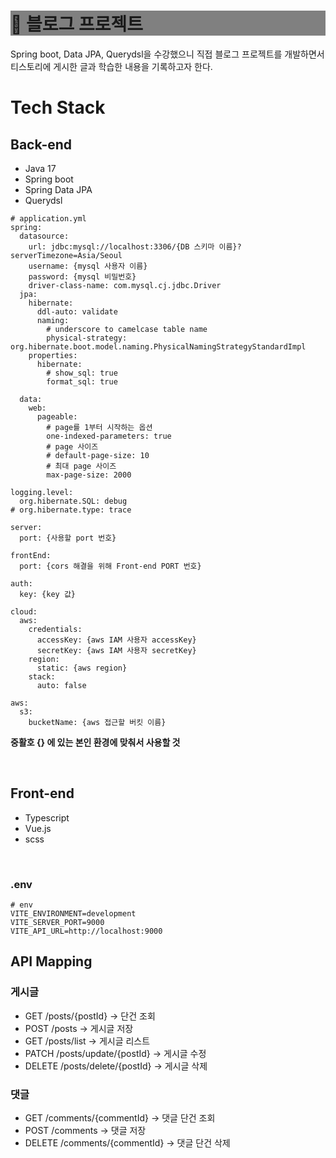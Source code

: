 <h1 style="background-color:gray;"> 📝 블로그 프로젝트 </h1>
Spring boot, Data JPA, Querydsl을 수강했으니 직접 블로그 프로젝트를 개발하면서
<br>
티스토리에 게시한 글과 학습한 내용을 기록하고자 한다.
<div>
<h1> Tech Stack </h1>
<h2> Back-end </h2>
<ul>
  <li> Java 17 </li>
  <li> Spring boot </li>
  <li> Spring Data JPA </li>
  <li> Querydsl </li>
</ul>

```
# application.yml
spring:
  datasource:
    url: jdbc:mysql://localhost:3306/{DB 스키마 이름}?serverTimezone=Asia/Seoul
    username: {mysql 사용자 이름}
    password: {mysql 비밀번호}
    driver-class-name: com.mysql.cj.jdbc.Driver
  jpa:
    hibernate:
      ddl-auto: validate
      naming:
        # underscore to camelcase table name
        physical-strategy: org.hibernate.boot.model.naming.PhysicalNamingStrategyStandardImpl
    properties:
      hibernate:
        # show_sql: true
        format_sql: true

  data:
    web:
      pageable:
        # page를 1부터 시작하는 옵션
        one-indexed-parameters: true
        # page 사이즈
        # default-page-size: 10
        # 최대 page 사이즈
        max-page-size: 2000

logging.level:
  org.hibernate.SQL: debug
# org.hibernate.type: trace

server:
  port: {사용할 port 번호}

frontEnd:
  port: {cors 해결을 위해 Front-end PORT 번호}
  
auth:
  key: {key 값}

cloud:
  aws:
    credentials:
      accessKey: {aws IAM 사용자 accessKey}
      secretKey: {aws IAM 사용자 secretKey}
    region:
      static: {aws region}
    stack:
      auto: false

aws:
  s3:
    bucketName: {aws 접근할 버킷 이름}

```


<b> 중활호 {} 에 있는 본인 환경에 맞춰서 사용할 것 </b>

<br/>
<h2> Front-end </h2>
<ul>
  <li> Typescript </li>
  <li> Vue.js </li>
  <li> scss </li>
</ul>
</div>
<br/>

<h3> .env </h3>

```
# env
VITE_ENVIRONMENT=development
VITE_SERVER_PORT=9000
VITE_API_URL=http://localhost:9000
```

<h2> API Mapping </h2>

<h3> 게시글 </h3>
<ul> 
<li> GET /posts/{postId} ->            단건 조회 </li>
<li> POST /posts ->                    게시글 저장 </li>
<li> GET /posts/list ->                게시글 리스트 </li>
<li> PATCH /posts/update/{postId} ->   게시글 수정 </li>
<li> DELETE /posts/delete/{postId} ->  게시글 삭제 </li>
</ul>

<h3> 댓글 </h3>
<ul>
<li> GET /comments/{commentId} ->      댓글 단건 조회 </li>
<li> POST /comments ->                 댓글 저장 </li>
<li> DELETE /comments/{commentId} ->   댓글 단건 삭제 </li>
</ul>
